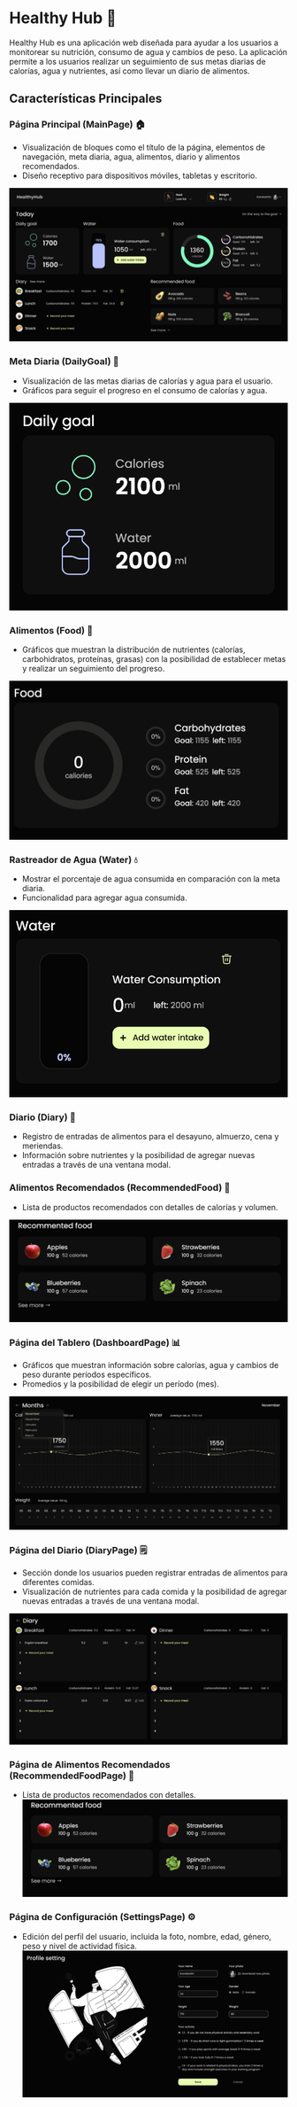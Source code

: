 # Healthy Hub 🥬

Healthy Hub es una aplicación web diseñada para ayudar a los usuarios a monitorear su nutrición, consumo de agua y cambios de peso. La aplicación permite a los usuarios realizar un seguimiento de sus metas diarias de calorías, agua y nutrientes, así como llevar un diario de alimentos.

## Características Principales

### Página Principal (MainPage) 🏠

- Visualización de bloques como el título de la página, elementos de navegación, meta diaria, agua, alimentos, diario y alimentos recomendados.
- Diseño receptivo para dispositivos móviles, tabletas y escritorio.

![MainPage](assets/main-page.png)

### Meta Diaria (DailyGoal) 🎯

- Visualización de las metas diarias de calorías y agua para el usuario.
- Gráficos para seguir el progreso en el consumo de calorías y agua.

![DailyGoal](assets/daily-goal.png)

### Alimentos (Food) 🍲

- Gráficos que muestran la distribución de nutrientes (calorías, carbohidratos, proteínas, grasas) con la posibilidad de establecer metas y realizar un seguimiento del progreso.

![Food](assets/food.png)

### Rastreador de Agua (Water) 💧

- Mostrar el porcentaje de agua consumida en comparación con la meta diaria.
- Funcionalidad para agregar agua consumida.

![Water](assets/water.png)

### Diario (Diary) 📓

- Registro de entradas de alimentos para el desayuno, almuerzo, cena y meriendas.
- Información sobre nutrientes y la posibilidad de agregar nuevas entradas a través de una ventana modal.

### Alimentos Recomendados (RecommendedFood) 🌽

- Lista de productos recomendados con detalles de calorías y volumen.

![RecommendedFood](assets/recommended-food.png)

### Página del Tablero (DashboardPage) 📊

- Gráficos que muestran información sobre calorías, agua y cambios de peso durante períodos específicos.
- Promedios y la posibilidad de elegir un período (mes).

![DashboardPage](assets/dashboard-page.png)

### Página del Diario (DiaryPage) 🗒️

- Sección donde los usuarios pueden registrar entradas de alimentos para diferentes comidas.
- Visualización de nutrientes para cada comida y la posibilidad de agregar nuevas entradas a través de una ventana modal.

![DiaryPage](assets/diary-page.png)

### Página de Alimentos Recomendados (RecommendedFoodPage) 🍏

- Lista de productos recomendados con detalles.
![RecommenedFood](assets/recommended-food.png)

### Página de Configuración (SettingsPage) ⚙️

- Edición del perfil del usuario, incluida la foto, nombre, edad, género, peso y nivel de actividad física.
 ![SettingsPage](assets/settings.png)

